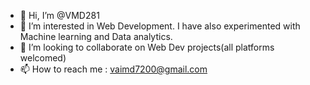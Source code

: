 - 👋 Hi, I’m @VMD281
- 👀 I’m interested in Web Development. I have also experimented with Machine learning and Data analytics.
- 💞️ I’m looking to collaborate on Web Dev projects(all platforms welcomed)
- 📫 How to reach me : vaimd7200@gmail.com

<!---
VMD281/VMD281 is a ✨ special ✨ repository because its `README.md` (this file) appears on your GitHub profile.
You can click the Preview link to take a look at your changes.
--->

